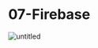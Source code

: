 # 07-Firebase

![untitled](https://user-images.githubusercontent.com/12276056/31804759-97589364-b529-11e7-95f0-fa56d44361b3.png)

